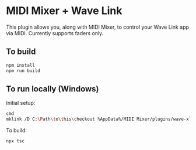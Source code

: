 # MIDI Mixer + Wave Link

This plugin allows you, along with MIDI Mixer, to control your Wave Link app via MIDI. Currently supports faders only.

## To build

```sh
npm install
npm run build
```

## To run locally (Windows)

Initial setup:

```sh
cmd
mklink /D C:\Path\to\this\checkout %AppData%/MIDI Mixer/plugins/wave-xlr
```

To build:

```
npx tsc
```
